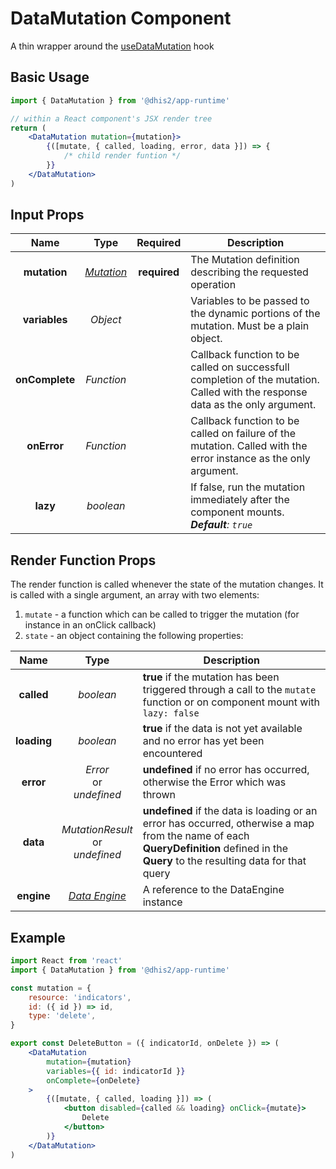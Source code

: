 # DataMutation Component

A thin wrapper around the [useDataMutation](hooks/useDataMutation.md) hook

## Basic Usage

```jsx
import { DataMutation } from '@dhis2/app-runtime'

// within a React component's JSX render tree
return (
    <DataMutation mutation={mutation}>
        {([mutate, { called, loading, error, data }]) => {
            /* child render funtion */
        }}
    </DataMutation>
)
```

## Input Props

|      Name      |              Type               |   Required   | Description                                                                                                                   |
| :------------: | :-----------------------------: | :----------: | ----------------------------------------------------------------------------------------------------------------------------- |
|  **mutation**  | [_Mutation_](types/Mutation.md) | **required** | The Mutation definition describing the requested operation                                                                    |
| **variables**  |            _Object_             |              | Variables to be passed to the dynamic portions of the mutation. Must be a plain object.                                       |
| **onComplete** |           _Function_            |              | Callback function to be called on successfull completion of the mutation. Called with the response data as the only argument. |
|  **onError**   |           _Function_            |              | Callback function to be called on failure of the mutation. Called with the error instance as the only argument.               |
|    **lazy**    |            _boolean_            |              | If false, run the mutation immediately after the component mounts.<br/>_**Default**: `true`_                                  |

## Render Function Props

The render function is called whenever the state of the mutation changes. It is called with a single argument, an array with two elements:

1. `mutate` - a function which can be called to trigger the mutation (for instance in an onClick callback)
2. `state` - an object containing the following properties:

|    Name     |                  Type                   | Description                                                                                                                                                                            |
| :---------: | :-------------------------------------: | -------------------------------------------------------------------------------------------------------------------------------------------------------------------------------------- |
| **called**  |                _boolean_                | **true** if the mutation has been triggered through a call to the `mutate` function or on component mount with `lazy: false`                                                           |
| **loading** |                _boolean_                | **true** if the data is not yet available and no error has yet been encountered                                                                                                        |
|  **error**  |     _Error_<br/>or<br/>_undefined_      | **undefined** if no error has occurred, otherwise the Error which was thrown                                                                                                           |
|  **data**   | _MutationResult_<br/>or<br/>_undefined_ | **undefined** if the data is loading or an error has occurred, otherwise a map from the name of each **QueryDefinition** defined in the **Query** to the resulting data for that query |
| **engine**  |  [_Data Engine_](advanced/DataEngine)   | A reference to the DataEngine instance                                                                                                                                                 |

## Example

```jsx
import React from 'react'
import { DataMutation } from '@dhis2/app-runtime'

const mutation = {
    resource: 'indicators',
    id: ({ id }) => id,
    type: 'delete',
}

export const DeleteButton = ({ indicatorId, onDelete }) => (
    <DataMutation
        mutation={mutation}
        variables={{ id: indicatorId }}
        onComplete={onDelete}
    >
        {([mutate, { called, loading }]) => (
            <button disabled={called && loading} onClick={mutate}>
                Delete
            </button>
        )}
    </DataMutation>
)
```
